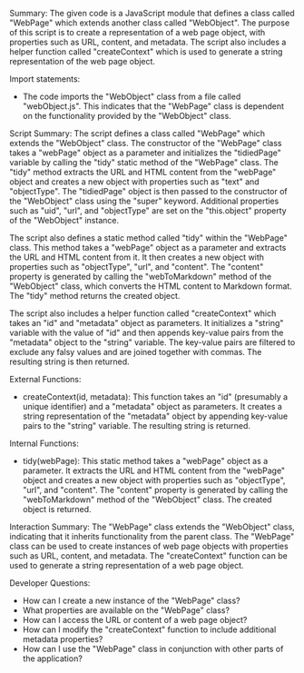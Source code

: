Summary:
The given code is a JavaScript module that defines a class called "WebPage" which extends another class called "WebObject". The purpose of this script is to create a representation of a web page object, with properties such as URL, content, and metadata. The script also includes a helper function called "createContext" which is used to generate a string representation of the web page object.

Import statements:
- The code imports the "WebObject" class from a file called "webObject.js". This indicates that the "WebPage" class is dependent on the functionality provided by the "WebObject" class.

Script Summary:
The script defines a class called "WebPage" which extends the "WebObject" class. The constructor of the "WebPage" class takes a "webPage" object as a parameter and initializes the "tidiedPage" variable by calling the "tidy" static method of the "WebPage" class. The "tidy" method extracts the URL and HTML content from the "webPage" object and creates a new object with properties such as "text" and "objectType". The "tidiedPage" object is then passed to the constructor of the "WebObject" class using the "super" keyword. Additional properties such as "uid", "url", and "objectType" are set on the "this.object" property of the "WebObject" instance.

The script also defines a static method called "tidy" within the "WebPage" class. This method takes a "webPage" object as a parameter and extracts the URL and HTML content from it. It then creates a new object with properties such as "objectType", "url", and "content". The "content" property is generated by calling the "webToMarkdown" method of the "WebObject" class, which converts the HTML content to Markdown format. The "tidy" method returns the created object.

The script also includes a helper function called "createContext" which takes an "id" and "metadata" object as parameters. It initializes a "string" variable with the value of "id" and then appends key-value pairs from the "metadata" object to the "string" variable. The key-value pairs are filtered to exclude any falsy values and are joined together with commas. The resulting string is then returned.

External Functions:
- createContext(id, metadata): This function takes an "id" (presumably a unique identifier) and a "metadata" object as parameters. It creates a string representation of the "metadata" object by appending key-value pairs to the "string" variable. The resulting string is returned.

Internal Functions:
- tidy(webPage): This static method takes a "webPage" object as a parameter. It extracts the URL and HTML content from the "webPage" object and creates a new object with properties such as "objectType", "url", and "content". The "content" property is generated by calling the "webToMarkdown" method of the "WebObject" class. The created object is returned.

Interaction Summary:
The "WebPage" class extends the "WebObject" class, indicating that it inherits functionality from the parent class. The "WebPage" class can be used to create instances of web page objects with properties such as URL, content, and metadata. The "createContext" function can be used to generate a string representation of a web page object.

Developer Questions:
- How can I create a new instance of the "WebPage" class?
- What properties are available on the "WebPage" class?
- How can I access the URL or content of a web page object?
- How can I modify the "createContext" function to include additional metadata properties?
- How can I use the "WebPage" class in conjunction with other parts of the application?